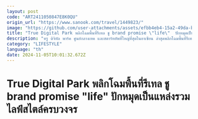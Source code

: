 ```yaml
---
layout: post
code: "ART2411050847E8K0QU"
origin_url: "https://www.sanook.com/travel/1449823/"
image: "https://github.com/user-attachments/assets/efbb4eb4-15a2-49da-b3ed-9ca4b6287e5f"
title: "True Digital Park พลิกโฉมพื้นที่รีเทล ชู brand promise \"life\"  ปักหมุดเป็นแหล่งรวมไลฟ์สไตล์ครบวงจร"
description: "ทรู ดิจิทัล พาร์ค ศูนย์กลางเทค และสตาร์ทอัพที่ใหญ่ที่สุดในอาเซียน ล่าสุดพลิกโฉมพื้นที่รีเทลให้เป็นแหล่งรวมไลฟ์สไตล์ครบวงจร"
category: "LIFESTYLE"
language: "th"
date: 2024-11-05T10:01:32.672Z
---
```


# True Digital Park พลิกโฉมพื้นที่รีเทล ชู brand promise "life"  ปักหมุดเป็นแหล่งรวมไลฟ์สไตล์ครบวงจร